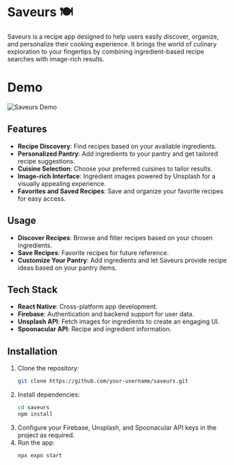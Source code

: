 # Saveurs 🍽️

Saveurs is a recipe app designed to help users easily discover, organize, and personalize their cooking experience. It brings the world of culinary exploration to your fingertips by combining ingredient-based recipe searches with image-rich results.

# Demo
![Saveurs Demo](other/demo.gif)
## Features

- **Recipe Discovery**: Find recipes based on your available ingredients.
- **Personalized Pantry**: Add ingredients to your pantry and get tailored recipe suggestions.
- **Cuisine Selection**: Choose your preferred cuisines to tailor results.
- **Image-rich Interface**: Ingredient images powered by Unsplash for a visually appealing experience.
- **Favorites and Saved Recipes**: Save and organize your favorite recipes for easy access.

## Usage
- **Discover Recipes**: Browse and filter recipes based on your chosen ingredients.
- **Save Recipes**: Favorite recipes for future reference.
- **Customize Your Pantry**: Add ingredients and let Saveurs provide recipe ideas based on your pantry items.

## Tech Stack

- **React Native**: Cross-platform app development.
- **Firebase**: Authentication and backend support for user data.
- **Unsplash API**: Fetch images for ingredients to create an engaging UI.
- **Spoonacular API**: Recipe and ingredient information.

## Installation

1. Clone the repository:
   ```bash
   git clone https://github.com/your-username/saveurs.git
   ```
2. Install dependencies:
   ```bash
   cd saveurs
   npm install
   ```
4. Configure your Firebase, Unsplash, and Spoonacular API keys in the project as required.
5. Run the app:
   ```bash
   npx expo start
   ```



